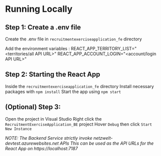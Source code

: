 # Running Locally

## Step 1: Create a .env file
Create the .env file in `recruitmentexerciseapplication_fe` directory

Add the environment variables :
REACT_APP_TERRITORY_LIST="<territories/all API URL>"
REACT_APP_ACCOUNT_LOGIN="<account/login API URL>"

## Step 2: Starting the React App
Inside the `recruitmentexerciseapplication_fe` directory
Install necessary packages with `npm install`
Start the app using `npm start`

## (Optional) Step 3: 
Open the project in Visual Studio
Right click the `RecruitmentExerciseApplication_BE` project
Hover `Debug` then click `Start New Instance`

*NOTE: The Backend Service strictly invoke netzwelt-devtest.azurewebsites.net APIs*
*This can be used as the API URLs for the React App on https://localhost:7187*